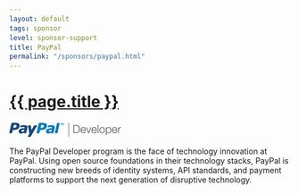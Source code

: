 ```yaml
---
layout: default
tags: sponsor
level: sponsor-support
title: PayPal
permalink: "/sponsors/paypal.html"
---
```


<h1 class="sponsor">
  <a href="{{page.permalink}}">{{ page.title }}</a>
</h1>

<img src="/sponsors/images/paypal.png" class="sponsor" />

The PayPal Developer program is the face of technology innovation at PayPal. Using open source foundations in their technology stacks, PayPal is constructing new breeds of identity systems, API standards, and payment platforms to support the next generation of disruptive technology.
